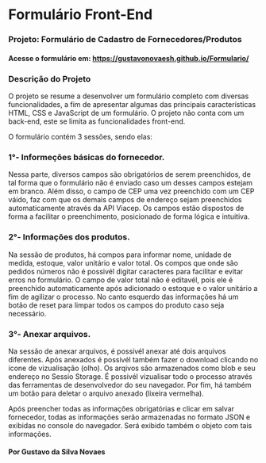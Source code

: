 # Formulário Front-End
### Projeto: Formulário de Cadastro de Fornecedores/Produtos
#### Acesse o formulário em: https://gustavonovaesh.github.io/Formulario/

### Descrição do Projeto

O projeto se resume a desenvolver um formulário completo com diversas funcionalidades, a fim de apresentar algumas das principais características HTML, CSS e JavaScript de um formulário. O projeto não conta com um back-end, este se limita as funcionalidades front-end.

O formulário contém 3 sessões, sendo elas:<br>
### 1°- Informeções básicas do fornecedor.<br>
Nessa parte, diversos campos são obrigatórios de serem preenchidos, de tal forma que o formulário não é enviado caso um desses campos estejam em branco. Além disso, o campo de CEP uma vez preenchido com um CEP váido, faz com que os demais campos de endereço sejam preenchidos automaticamente através da API Viacep.
Os campos estão dispostos de forma a facilitar o preenchimento, posicionado de forma lógica e intuitiva.

### 2°- Informações dos produtos.<br>
Na sessão de produtos, há compos para informar nome, unidade de medida, estoque, valor unitário e valor total. Os compos que onde são pedidos números não é possivél digitar caracteres para facilitar e evitar erros no formulário.
O campo de valor total não é editavél, pois ele é preenchido automaticamente após adicionado o estoque e o valor unitário a fim de agilizar o processo.
No canto esquerdo das informações há um botão de reset para limpar todos os campos do produto caso seja necessário.


### 3°- Anexar arquivos.<br>
Na sessão de anexar arquivos, é possivél anexar até dois arquivos diferentes. Após anexados é possivél também fazer o download clicando no ícone de vizualisação (olho). Os arqivos são armazenados como blob e seu endereço no Sessio Storage. É possivél vizualisar todo o processo através das ferramentas de desenvolvedor do seu navegador.
Por fim, há também um botão para deletar o arquivo anexado (lixeira vermelha).

Após preencher todas as informações obrigatórias e clicar em salvar fornecedor, todas as informações serão armazenadas no formato JSON e exibidas no console do navegador. Será exibido também o objeto com tais informações.

#### Por Gustavo da Silva Novaes




